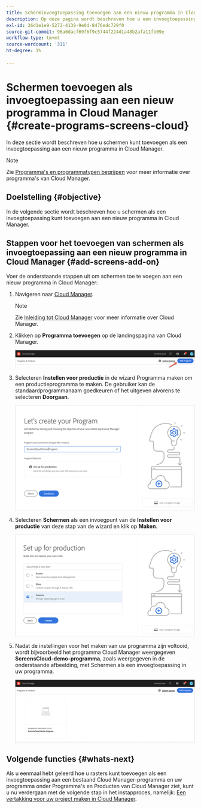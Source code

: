```yaml
---
title: Scherminvoegtoepassing toevoegen aan een nieuw programma in Cloud Manager
description: Op deze pagina wordt beschreven hoe u een invoegtoepassing voor schermen toevoegt aan een nieuw programma in Cloud Manager for Screens as a Cloud Service.
exl-id: 36d1e1e9-5272-4138-9e0d-8476edc729f0
source-git-commit: 96a0dacf69f6f9c5744f224d1a48b2afa11fb09e
workflow-type: tm+mt
source-wordcount: '311'
ht-degree: 1%

---
```


# Schermen toevoegen als invoegtoepassing aan een nieuw programma in Cloud Manager {#create-programs-screens-cloud}

In deze sectie wordt beschreven hoe u schermen kunt toevoegen als een invoegtoepassing aan een nieuw programma in Cloud Manager.

>[!NOTE]
>Zie [Programma&#39;s en programmatypen begrijpen](https://experienceleague.adobe.com/docs/experience-manager-cloud-service/onboarding/getting-access/understand-program-types.html?lang=en) voor meer informatie over programma&#39;s van Cloud Manager.

## Doelstelling {#objective}

In de volgende sectie wordt beschreven hoe u schermen als een invoegtoepassing kunt toevoegen aan een nieuw programma in Cloud Manager.

## Stappen voor het toevoegen van schermen als invoegtoepassing aan een nieuw programma in Cloud Manager {#add-screens-add-on}

Voer de onderstaande stappen uit om schermen toe te voegen aan een nieuw programma in Cloud Manager:

1. Navigeren naar [Cloud Manager](https://my.cloudmanager.adobe.com/).

   >[!NOTE]
   >Zie [Inleiding tot Cloud Manager](https://experienceleague.adobe.com/docs/experience-manager-cloud-service/onboarding/onboarding-concepts/cloud-manager-introduction.html?lang=en) voor meer informatie over Cloud Manager.

1. Klikken op **Programma toevoegen** op de landingspagina van Cloud Manager.

   ![afbeelding](/help/screens-cloud/assets/onboarding/onboard-screens-addon1.png)

1. Selecteren **Instellen voor productie** in de wizard Programma maken om een productieprogramma te maken. De gebruiker kan de standaardprogrammanaam goedkeuren of het uitgeven alvorens te selecteren **Doorgaan**.

   ![afbeelding](/help/screens-cloud/assets/onboarding/onboard-screens-addon2.png)

1. Selecteren **Schermen** als een invoegpunt van de **Instellen voor productie** van deze stap van de wizard en klik op **Maken**.

   ![afbeelding](/help/screens-cloud/assets/onboarding/onboard-screens-addon3.png)

1. Nadat de instellingen voor het maken van uw programma zijn voltooid, wordt bijvoorbeeld het programma Cloud Manager weergegeven **ScreensCloud-demo-programma**, zoals weergegeven in de onderstaande afbeelding, met Schermen als een invoegtoepassing in uw programma.

   ![afbeelding](/help/screens-cloud/assets/onboarding/onboard-screens-addon4.png)

## Volgende functies {#whats-next}

Als u eenmaal hebt geleerd hoe u rasters kunt toevoegen als een invoegtoepassing aan een bestaand Cloud Manager-programma en uw programma onder Programma&#39;s en Producten van Cloud Manager ziet, kunt u nu verdergaan met de volgende stap in het instapproces, namelijk: [Een vertakking voor uw project maken in Cloud Manager](/help/screens-cloud/onboarding-screens-cloud/creating-a-branch.md).
